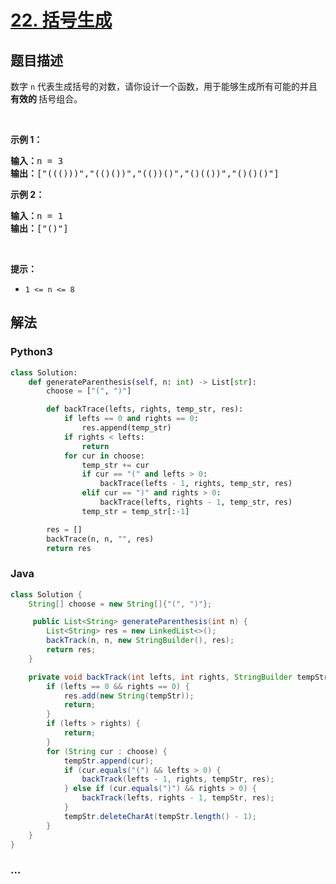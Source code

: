 # [22. 括号生成](https://leetcode-cn.com/problems/generate-parentheses)



## 题目描述

<!-- 这里写题目描述 -->

<p>数字 <code>n</code> 代表生成括号的对数，请你设计一个函数，用于能够生成所有可能的并且 <strong>有效的 </strong>括号组合。</p>

<p> </p>

<p><strong>示例 1：</strong></p>

<pre>
<strong>输入：</strong>n = 3
<strong>输出：</strong>["((()))","(()())","(())()","()(())","()()()"]
</pre>

<p><strong>示例 2：</strong></p>

<pre>
<strong>输入：</strong>n = 1
<strong>输出：</strong>["()"]
</pre>

<p> </p>

<p><strong>提示：</strong></p>

<ul>
	<li><code>1 <= n <= 8</code></li>
</ul>


## 解法

<!-- 这里可写通用的实现逻辑 -->

<!-- tabs:start -->

### **Python3**

<!-- 这里可写当前语言的特殊实现逻辑 -->

```python
class Solution:
    def generateParenthesis(self, n: int) -> List[str]:
        choose = ["(", ")"]

        def backTrace(lefts, rights, temp_str, res):
            if lefts == 0 and rights == 0:
                res.append(temp_str)
            if rights < lefts:
                return
            for cur in choose:
                temp_str += cur
                if cur == "(" and lefts > 0:
                    backTrace(lefts - 1, rights, temp_str, res)
                elif cur == ")" and rights > 0:
                    backTrace(lefts, rights - 1, temp_str, res)
                temp_str = temp_str[:-1]

        res = []
        backTrace(n, n, "", res)
        return res
```

### **Java**

<!-- 这里可写当前语言的特殊实现逻辑 -->

```java
class Solution {
    String[] choose = new String[]{"(", ")"};

     public List<String> generateParenthesis(int n) {
        List<String> res = new LinkedList<>();
        backTrack(n, n, new StringBuilder(), res);
        return res;
    }

    private void backTrack(int lefts, int rights, StringBuilder tempStr, List<String> res) {
        if (lefts == 0 && rights == 0) {
            res.add(new String(tempStr));
            return;
        }
        if (lefts > rights) {
            return;
        }
        for (String cur : choose) {
            tempStr.append(cur);
            if (cur.equals("(") && lefts > 0) {
                backTrack(lefts - 1, rights, tempStr, res);
            } else if (cur.equals(")") && rights > 0) {
                backTrack(lefts, rights - 1, tempStr, res);
            }
            tempStr.deleteCharAt(tempStr.length() - 1);
        }
    }
}
```

### **...**

```

```

<!-- tabs:end -->
